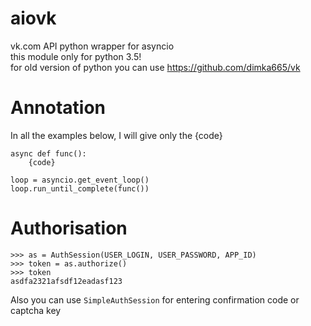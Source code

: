# aiovk
vk.com API python wrapper for asyncio  
this module only for python 3.5!  
for old version of python you can use https://github.com/dimka665/vk

# Annotation
In all the examples below, I will give only the {code}

    async def func():
        {code}

    loop = asyncio.get_event_loop()
    loop.run_until_complete(func())


# Authorisation
    >>> as = AuthSession(USER_LOGIN, USER_PASSWORD, APP_ID)
    >>> token = as.authorize()
    >>> token
    asdfa2321afsdf12eadasf123

Also you can use `SimpleAuthSession` for entering confirmation code
or captcha key
